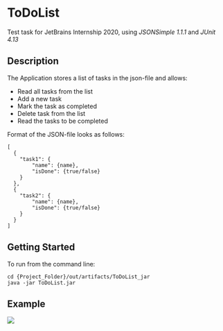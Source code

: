 # ToDoList
Test task for JetBrains Internship 2020, using *JSONSimple 1.1.1* and *JUnit 4.13*

## Description
The Application stores a list of tasks in the json-file and allows:
* Read all tasks from the list
* Add a new task
* Mark the task as completed
* Delete task from the list
* Read the tasks to be completed

Format of the JSON-file looks as follows:
```
[
  { 
    "task1": {
        "name": {name},
        "isDone": {true/false}
    }
  },
  {
    "task2": {
        "name": {name},
        "isDone": {true/false}
    }
  }
]
```

## Getting Started
To run from the command line:
```
cd {Project_Folder}/out/artifacts/ToDoList_jar
java -jar ToDoList.jar
```

## Example
![](https://b.radikal.ru/b28/2004/32/ac695f81b417.png)
